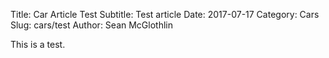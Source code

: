 Title: Car Article Test
Subtitle: Test article
Date: 2017-07-17
Category: Cars
Slug: cars/test
Author: Sean McGlothlin

This is a test.